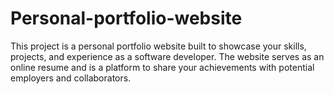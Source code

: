 # Personal-portfolio-website

This project is a personal portfolio website built to showcase your skills, projects, and experience as a software developer. The website serves as an online resume and is a platform to share your achievements with potential employers and collaborators.

